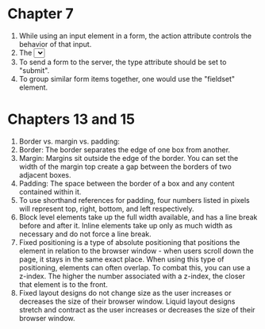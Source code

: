 # Chapter 7

1. While using an input element in a form, the action attribute controls the behavior of that input.
2. The <select> element is used to create a dropdown list.
3. To send a form to the server, the type attribute should be set to "submit".
4. To group similar form items together, one would use the "fieldset" element.

# Chapters 13 and 15
1. Border vs. margin vs. padding:
  1. Border: The border separates the edge of one box from another.
  2. Margin: Margins sit outside the edge of the border. You can set the width of the margin top create a gap between the borders of two adjacent boxes.
  3. Padding: The space between the border of a box and any content contained within it.
2. To use shorthand references for padding, four numbers listed in pixels will represent top, right, bottom, and left respectively.
3. Block level elements take up the full width available, and has a line break before and after it. Inline elements take up only as much width as necessary and do not force a line break.
4. Fixed positioning is a type of absolute positioning that positions the element in relation to the browser window - when users scroll down the page, it stays in the same exact place. When using this type of positioning, elements can often overlap. To combat this, you can use a z-index. The higher the number associated with a z-index, the closer that element is to the front.
5. Fixed layout designs do not change size as the user increases or decreases the size of their browser window. Liquid layout designs stretch and contract as the user increases or decreases the size of their browser window.
